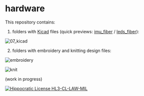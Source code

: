 # hardware

This repository contains:

1) folders with [Kicad]([url](https://www.kicad.org/)) files (quick previews: [imu_fiber](https://kicanvas.org/?github=https://github.com/FiberCircuits/hardware/tree/main/imu_fiber/kicad_files) / [leds_fiber](https://kicanvas.org/?github=https://github.com/FiberCircuits/hardware/tree/main/leds_fiber/kicad_files)):

![07_kicad](https://github.com/FiberCircuits/hardware/assets/142898164/25bb4e09-f68d-46fd-bba5-62ac4485a9c3)

2) folders with embroidery and knitting design files:

![embroidery](https://github.com/FiberCircuits/hardware/assets/142898164/f52c2158-a4f9-4075-8124-72205d25d0a4)

![knit](https://github.com/FiberCircuits/hardware/assets/142898164/cfde057d-8d4a-4b54-8cfa-2d5eeea68f60)

(work in progress)

[![Hippocratic License HL3-CL-LAW-MIL](https://img.shields.io/static/v1?label=Hippocratic%20License&message=HL3-CL-LAW-MIL&labelColor=5e2751&color=bc8c3d)](https://firstdonoharm.dev/version/3/0/cl-law-mil.html)
